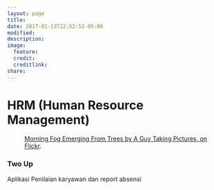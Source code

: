 ```yaml
---
layout: page
title: 
date: 2017-01-13T22:52:52-05:00
modified:
description:
image:
  feature:
  credit:
  creditlink:
share:
---
```


# HRM (Human Resource Management)
<figure>
	<a href="/images/hrm/login.png"><img src="/images/hrm/login.png" alt=""></a>
	<figcaption><a href="/images/hrm/login.png" title="Morning Fog Emerging From Trees by A Guy Taking Pictures, on Flickr">Morning Fog Emerging From Trees by A Guy Taking Pictures, on Flickr</a>.</figcaption>
</figure>

### Two Up

Aplikasi Penilaian karyawan dan report absensi 


<figure class="half">
	<a href="/images/hrm/1.png"><img src="/images/hrm/1.png" alt=""></a>
	<a href="/images/hrm/2.png"><img src="/images/hrm/2.png" alt=""></a>
	<a href="/images/hrm/3.png"><img src="/images/hrm/3.png" alt=""></a>
	<a href="/images/hrm/4.png"><img src="/images/hrm/4.png" alt=""></a>
</figure>

<figure class="half">
	<a href="/images/hrm/5.png"><img src="/images/hrm/5.png" alt=""></a>
	<a href="/images/hrm/6.png"><img src="/images/hrm/6.png" alt=""></a>
	<a href="/images/hrm/7.png"><img src="/images/hrm/7.png" alt=""></a>
	<a href="/images/hrm/8.png"><img src="/images/hrm/8.png" alt=""></a>
</figure>

<figure class="half">
	<a href="/images/hrm/9.png"><img src="/images/hrm/9.png" alt=""></a>
	<a href="/images/hrm/10.png"><img src="/images/hrm/10.png" alt=""></a>
	<a href="/images/hrm/11.png"><img src="/images/hrm/11.png" alt=""></a>
	<a href="/images/hrm/12.png"><img src="/images/hrm/12.png" alt=""></a>
</figure>

<figure class="half">
	<a href="/images/hrm/13.png"><img src="/images/hrm/13.png" alt=""></a>
	<a href="/images/hrm/14.png"><img src="/images/hrm/14.png" alt=""></a>
	<a href="/images/hrm/15.png"><img src="/images/hrm/15.png" alt=""></a>
	<a href="/images/hrm/16.png"><img src="/images/hrm/16.png" alt=""></a>
</figure>

